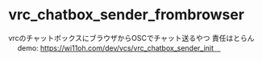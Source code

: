 # vrc_chatbox_sender_frombrowser
vrcのチャットボックスにブラウザからOSCでチャット送るやつ
責任はとらん
　
demo: https://wi11oh.com/dev/vcs/vrc_chatbox_sender_init　
